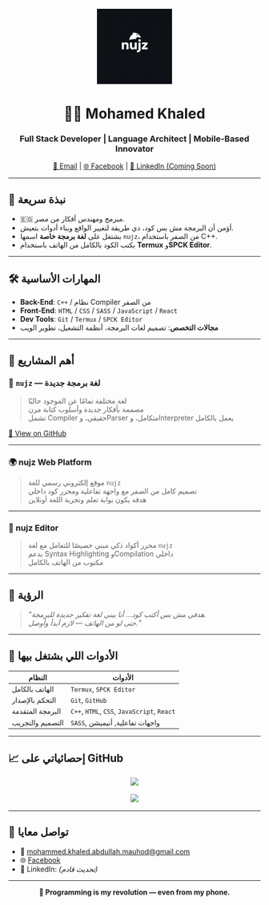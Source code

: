 <!-- Header Logo -->
<p align="center">
  <img src="https://raw.githubusercontent.com/WithoutGuidanc/WithoutGuidanc/main/beb8bd9d-324d-41af-be81-f6ed56475718.png" width="150" alt="nujz logo"/>
</p>

<h1 align="center">👨‍💻 Mohamed Khaled</h1>
<h3 align="center">Full Stack Developer | Language Architect | Mobile-Based Innovator</h3>

<p align="center">
  <a href="mailto:mohammed.khaled.abdullah.mauhod@gmail.com">📧 Email</a> |
  <a href="https://www.facebook.com/share/1AG2Por8g8/">🌐 Facebook</a> |
  <a href="#">🔗 LinkedIn (Coming Soon)</a>
</p>

---

## 🧠 نبذة سريعة

- 🇪🇬 مبرمج ومهندس أفكار من مصر.
- أؤمن أن البرمجة مش بس كود، دي طريقة لتغيير الواقع وبناء أدوات بتعيش.
- بشتغل على **لغة برمجة خاصة** اسمها `nujz`، من الصفر باستخدام C++.
- بكتب الكود بالكامل من الهاتف باستخدام **Termux** و**SPCK Editor**.

---

## 🛠️ المهارات الأساسية

- **Back-End**: `C++` / نظام Compiler من الصفر
- **Front-End**: `HTML` / `CSS` / `SASS` / `JavaScript` / `React`
- **Dev Tools**: `Git` / `Termux` / `SPCK Editor`
- **مجالات التخصص**: تصميم لغات البرمجة، أنظمة التشغيل، تطوير الويب

---

## 🚀 أهم المشاريع

### 🐍 `nujz` — لغة برمجة جديدة
> لغة مختلفة تمامًا عن الموجود حاليًا  
> مصممة بأفكار جديدة وأسلوب كتابة مرن  
> تشمل Compiler حقيقي، وParser متكامل، وInterpreter يعمل بالكامل

[🔗 View on GitHub](https://github.com/WithoutGuidanc/nujz)

---

### 🌍 nujz Web Platform
> موقع إلكتروني رسمي للغة `nujz`  
> تصميم كامل من الصفر مع واجهة تفاعلية ومحرر كود داخلي  
> هدفه يكون بوابة تعلم وتجربة اللغة أونلاين

---

### 🧾 nujz Editor
> محرر أكواد ذكي مبني خصيصًا للتعامل مع لغة `nujz`  
> يدعم Syntax Highlighting وCompilation داخلي  
> مكتوب من الهاتف بالكامل

---

## 🎯 الرؤية

> *"هدفي مش بس أكتب كود... أنا ببني لغة تفكير جديدة للبرمجة.  
حتى لو من الهاتف — لازم أبدأ وأوصل."*

---

## 🧬 الأدوات اللي بشتغل بيها

| النظام | الأدوات |
|--------|---------|
| الهاتف بالكامل | `Termux`, `SPCK Editor` |
| التحكم بالإصدار | `Git`, `GitHub` |
| البرمجة المتقدمة | `C++`, `HTML`, `CSS`, `JavaScript`, `React` |
| التصميم والتجريب | `SASS`, واجهات تفاعلية, أنيميشن |

---

## 📈 إحصائياتي على GitHub

<p align="center">
  <img src="https://github-readme-streak-stats.herokuapp.com/?user=WithoutGuidanc&theme=dark" />
</p>

<p align="center">
  <img src="https://github-profile-summary-cards.vercel.app/api/cards/profile-details?username=WithoutGuidanc&theme=github_dark" />
</p>

---

## 💬 تواصل معايا

- 📧 mohammed.khaled.abdullah.mauhod@gmail.com  
- 🌐 [Facebook](https://www.facebook.com/share/1AG2Por8g8/)  
- 🔗 LinkedIn: *(تحديث قادم)*

---

<p align="center">
  <strong>🚀 Programming is my revolution — even from my phone.</strong>
</p>